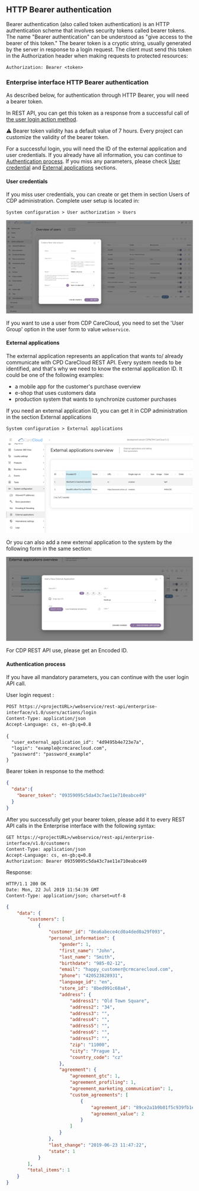 ## HTTP Bearer authentication
Bearer authentication (also called token authentication) is an HTTP authentication scheme that involves security tokens called bearer tokens. The name "Bearer authentication" can be understood as "give access to the bearer of this token." The bearer token is a cryptic string, usually generated by the server in response to a login request. The client must send this token in the Authorization header when making requests to protected resources:

```http request
Authorization: Bearer <token>
```

### Enterprise interface HTTP Bearer authentication

As described below, for authentication through HTTP Bearer, you will need a bearer token.

In REST API, you can get this token as a response from a successful call of [the user login action method](#operation/postUserLogin).
<p class="warning">⚠️ Bearer token validity has a default value of 7 hours. Every project can customize the validity of the bearer token.</p>

For a successful login, you will need the ID of the external application and user credentials.
If you already have all information, you can continue to [Authentication process](#authentication-process). If you miss any parameters, please check [User credential](#user-credentials) and [External applications](#external-applications) sections.


#### User credentials

If you miss user credentials, you can create or get them in section Users of CDP administration.
Complete user setup is located in:
```text
System configuration > User authorization > Users
```

<img src="img/user_add.png">

If you want to use a user from CDP CareCloud, you need to set the 'User Group' option in the user form to value `webservice`.

#### External applications
The external application represents an application that wants to/ already communicate with CPD CareCloud REST API. Every system needs to be identified, and that's why we need to know the external application ID.
It could be one of the following examples:
- a mobile app for the customer's purchase overview
- e-shop that uses customers data
- production system that wants to synchronize customer purchases

If you need an external application ID, you can get it in CDP administration in the section External applications
```text
System configuration > External applications
```

<img src="img/external_app_overview.png"> <br/>


Or you can also add a new external application to the system by the following form in the same section:


<img src="img/external_app_add.png"> <br/>


For CDP REST API use, please get an Encoded ID.

#### Authentication process
If you have all mandatory parameters, you can continue with the user login API call.

User login request :

```http request
POST https://<projectURL>/webservice/rest-api/enterprise-interface/v1.0/users/actions/login
Content-Type: application/json
Accept-Language: cs, en-gb;q=0.8

{
  "user_external_application_id": "4d9495b4e723e7a",
  "login": "example@crmcarecloud.com",
  "password": "password_example"
}
```

Bearer token in response to the method:

```json
{
  "data":{
    "bearer_token": "09359095c5da43c7ae11e710eabce49"
  }
}
```


After you successfully get your bearer token, please add it to every REST API calls in the Enterprise interface with the following syntax:

```http request
GET https://<projectURL>/webservice/rest-api/enterprise-interface/v1.0/customers
Content-Type: application/json
Accept-Language: cs, en-gb;q=0.8
Authorization: Bearer 09359095c5da43c7ae11e710eabce49
```

Response:

```http request
HTTP/1.1 200 OK
Date: Mon, 22 Jul 2019 11:54:39 GMT
Content-Type: application/json; charset=utf-8
```

```json
{
    "data": {
        "customers": [
            {
                "customer_id": "8ea6abece4cd0a4ded0a29f093",
                "personal_information": {
                    "gender": 1,
                    "first_name": "John",
                    "last_name": "Smith",
                    "birthdate": "985-02-12",
                    "email": "happy_customer@crmcarecloud.com",
                    "phone": "420523828931",
                    "language_id": "en",
                    "store_id": "8bed991c68a4",
                    "address": {
                        "address1": "Old Town Square",
                        "address2": "34",
                        "address3": "",
                        "address4": "",
                        "address5": "",
                        "address6": "",
                        "address7": "",
                        "zip": "11000",
                        "city": "Prague 1",
                        "country_code": "cz"
                    },
                    "agreement": {
                        "agreement_gtc": 1,
                        "agreement_profiling": 1,
                        "agreement_marketing_communication": 1,
                        "custom_agreements": [
                            {
                                "agreement_id": "89ce2a1b9b01f5c939fb1e20cd",
                                "agreement_value": 2
                            }
                        ]
                    }
                },
                "last_change": "2019-06-23 11:47:22",
                "state": 1
            }
        ],
        "total_items": 1
    }
}
```